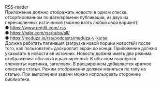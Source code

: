 RSS-reader  
Приложение должно отображать новости в одном списке, отсортированном по
дате/времени публикации, из двух из перечисленных источников (можно взять любой
свой вариант):  
● https://www.reddit.com/.rss  
● https://habr.com/rss/hubs/all/  
● https://meduza.io/rss/podcasts/meduza-v-kurse  
Должна работать пагинация (загрузка новой порции новостей) после того, как
пользователь доскроллит экран до конца.
Приложение должно указывать в новости её источник. Новость должна иметь два режима
отображения: обычный и расширенный. В обычном выводятся элементы: картинка,
заголовок. В расширенном добавляется краткое описание статьи. Режим отображения
должен меняться по тапу на статью. При выполнении задачи можно использовать
сторонние библиотеки.
